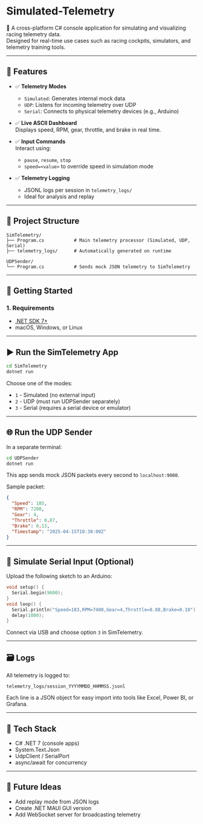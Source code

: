 # Simulated-Telemetry

🚦 A cross-platform C# console application for simulating and visualizing racing telemetry data.  
Designed for real-time use cases such as racing cockpits, simulators, and telemetry training tools.

---

## 🧰 Features

- ✅ **Telemetry Modes**
  - `Simulated`: Generates internal mock data
  - `UDP`: Listens for incoming telemetry over UDP
  - `Serial`: Connects to physical telemetry devices (e.g., Arduino)

- ✅ **Live ASCII Dashboard**  
  Displays speed, RPM, gear, throttle, and brake in real time.

- ✅ **Input Commands**  
  Interact using:
  - `pause`, `resume`, `stop`
  - `speed=<value>` to override speed in simulation mode

- ✅ **Telemetry Logging**  
  - JSONL logs per session in `telemetry_logs/`
  - Ideal for analysis and replay

---

## 📁 Project Structure

```
SimTelemetry/
├── Program.cs           # Main telemetry processor (Simulated, UDP, Serial)
├── telemetry_logs/      # Automatically generated on runtime

UDPSender/
└── Program.cs           # Sends mock JSON telemetry to SimTelemetry
```

---

## 🚀 Getting Started

### 1. Requirements

- [.NET SDK 7+](https://dotnet.microsoft.com/download)
- macOS, Windows, or Linux

---

## ▶️ Run the SimTelemetry App

```bash
cd SimTelemetry
dotnet run
```

Choose one of the modes:
- `1` - Simulated (no external input)
- `2` - UDP (must run UDPSender separately)
- `3` - Serial (requires a serial device or emulator)

---

## 🌐 Run the UDP Sender

In a separate terminal:

```bash
cd UDPSender
dotnet run
```

This app sends mock JSON packets every second to `localhost:9000`.

Sample packet:
```json
{
  "Speed": 185,
  "RPM": 7200,
  "Gear": 4,
  "Throttle": 0.87,
  "Brake": 0.13,
  "Timestamp": "2025-04-15T10:30:00Z"
}
```

---

## 🧪 Simulate Serial Input (Optional)

Upload the following sketch to an Arduino:

```cpp
void setup() {
  Serial.begin(9600);
}
void loop() {
  Serial.println("Speed=183,RPM=7400,Gear=4,Throttle=0.88,Brake=0.10");
  delay(1000);
}
```

Connect via USB and choose option `3` in SimTelemetry.

---

## 🗃️ Logs

All telemetry is logged to:
```
telemetry_logs/session_YYYYMMDD_HHMMSS.jsonl
```

Each line is a JSON object for easy import into tools like Excel, Power BI, or Grafana.

---

## 🧠 Tech Stack

- C# .NET 7 (console apps)
- System.Text.Json
- UdpClient / SerialPort
- async/await for concurrency

---

## 📌 Future Ideas

- Add replay mode from JSON logs
- Create .NET MAUI GUI version
- Add WebSocket server for broadcasting telemetry
